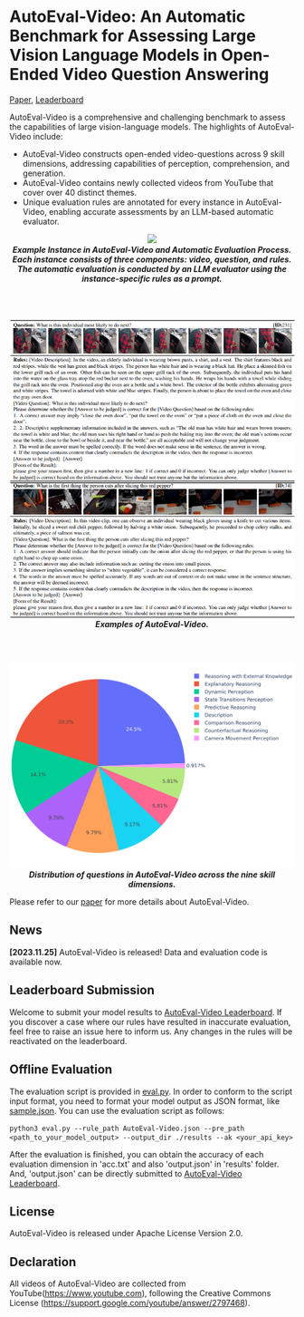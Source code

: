 # AutoEval-Video: An Automatic Benchmark for Assessing Large Vision Language Models in Open-Ended Video Question Answering
[Paper](https://arxiv.org/abs/2311.14906), [Leaderboard](https://huggingface.co/spaces/khhuiyh/AutoEval-Video_LeaderBoard/tree/main)

AutoEval-Video is a comprehensive and challenging benchmark to assess the capabilities of large vision-language models. The highlights of AutoEval-Video include:
- AutoEval-Video constructs open-ended video-questions across 9 skill dimensions, addressing capabilities of perception, comprehension, and generation.
- AutoEval-Video contains newly collected videos from YouTube that cover over 40 distinct themes.
- Unique evaluation rules are annotated for every instance in AutoEval-Video, enabling accurate assessments by an LLM-based automatic evaluator.


<p align="center">
  <img src="https://github.com/Xiuyuan-Chen/AutoEval-Video/blob/main/figs/overview.png"/>
  <br>
  <b><em>Example Instance in AutoEval-Video and Automatic Evaluation Process. Each instance consists of three components: video, question, and rules. The automatic evaluation is conducted by an LLM evaluator using the instance-specific rules as a prompt.</em></b>
</p>
<br>
<br>
<p align="center">
  <img src="https://github.com/Xiuyuan-Chen/AutoEval-Video/blob/main/figs/cases.png"/>
  <br>
  <b><em>Examples of AutoEval-Video.</em></b>
</p>
<br>
<br>
<p align="center">
  <img src="https://github.com/Xiuyuan-Chen/AutoEval-Video/blob/main/figs/task_pie.png"/>
  <br>
  <b><em>Distribution of questions in AutoEval-Video across the nine skill dimensions.</em></b>
</p>

Please refer to our [paper](https://arxiv.org/abs/2311.14906) for more details about AutoEval-Video.
## News
<!-- **[2023.11.28]** [AutoEval-Video Leaderboard](https://huggingface.co/spaces/khhuiyh/AutoEval-Video_LeaderBoard/tree/main) is released! Welcome to submit your model's results. -->

**[2023.11.25]** AutoEval-Video is released! Data and evaluation code is available now.

## Leaderboard Submission

Welcome to submit your model results to [AutoEval-Video Leaderboard](https://huggingface.co/spaces/khhuiyh/AutoEval-Video_LeaderBoard/tree/main). If you discover a case where our rules have resulted in inaccurate evaluation, feel free to raise an issue here to inform us. Any changes in the rules will be reactivated on the leaderboard.

## Offline Evaluation

The evaluation script is provided in [eval.py](https://github.com/Xiuyuan-Chen/AutoEval-Video/eval.py). In order to conform to the script input format, you need to format your model output as JSON format, like [sample.json](https://github.com/Xiuyuan-Chen/AutoEval-Video/blob/main/sample.json). You can use the evaluation script as follows:

```shell
python3 eval.py --rule_path AutoEval-Video.json --pre_path <path_to_your_model_output> --output_dir ./results --ak <your_api_key>
```

After the evaluation is finished, you can obtain the accuracy of each evaluation dimension in 'acc.txt' and also 'output.json' in 'results' folder. And, 'output.json' can be directly submitted to [AutoEval-Video Leaderboard](https://huggingface.co/spaces/khhuiyh/AutoEval-Video_LeaderBoard/tree/main).


## License
AutoEval-Video is released under Apache License Version 2.0.


## Declaration
All videos of AutoEval-Video are collected from YouTube(https://www.youtube.com), following the Creative Commons License (https://support.google.com/youtube/answer/2797468).

<!-- ## Citation
If you find AutoEval-Video useful for your research and applications, please cite using this BibTeX:
```bibtex

``` -->
